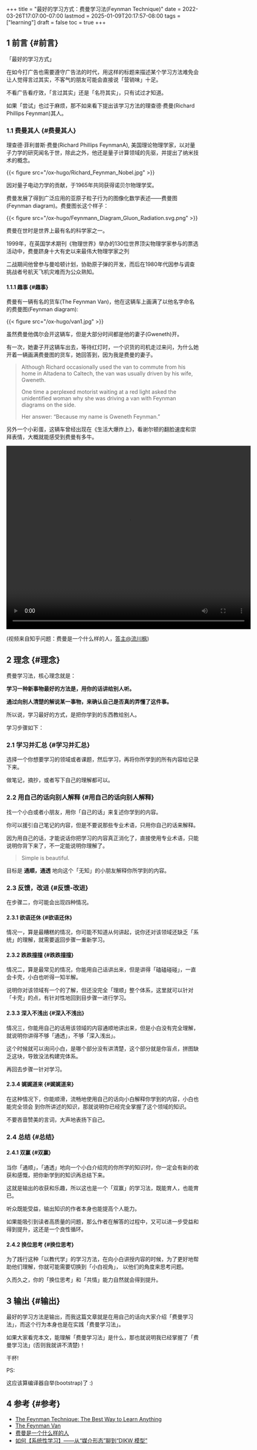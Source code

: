 +++
title = "最好的学习方式：费曼学习法(Feynman Technique)"
date = 2022-03-26T17:07:00-07:00
lastmod = 2025-01-09T20:17:57-08:00
tags = ["learning"]
draft = false
toc = true
+++

## <span class="section-num">1</span> 前言 {#前言}

「最好的学习方式」

在如今打广告也需要遵守广告法的时代，用这样的标题来描述某个学习方法难免会让人觉得言过其实，不客气的朋友可能会直接说「营销味」十足。

不看广告看疗效，「言过其实」还是「名符其实」，只有试过才知道。

如果「尝试」也过于麻烦，那不如来看下提出该学习方法的理查德·费曼(Richard Phillips Feynman)其人。


### <span class="section-num">1.1</span> 费曼其人 {#费曼其人}

理查德·菲利普斯·费曼(Richard Phillips FeynmanA), 美国理论物理学家，以对量子力学的研究闻名于世，除此之外，他还是量子计算领域的先驱，并提出了纳米技术的概念。

{{< figure src="/ox-hugo/Richard_Feynman_Nobel.jpg" >}}

因对量子电动力学的贡献，于1965年共同获得诺贝尔物理学奖。

费曼发展了得到广泛应用的亚原子粒子行为的图像化数学表述——费曼图(Feynman diagram)。费曼图长这个样子：

{{< figure src="/ox-hugo/Feynmann_Diagram_Gluon_Radiation.svg.png" >}}

费曼在世时是世界上最有名的科学家之一。

1999年，在英国学术期刊《物理世界》举办的130位世界顶尖物理学家参与的票选活动中，费曼跻身十大有史以来最伟大物理学家之列

二战期间他曾参与曼哈顿计划，协助原子弹的开发，而后在1980年代因参与调查挑战者号航天飞机灾难而为公众熟知。


#### <span class="section-num">1.1.1</span> 趣事 {#趣事}

费曼有一辆有名的货车(The Feynman Van)，他在这辆车上画满了以他名字命名的费曼图(Feynman diagram):

{{< figure src="/ox-hugo/van1.jpg" >}}

虽然费曼他偶尔会开这辆车，但是大部分时间都是他的妻子(Gweneth)开。

有一次，她妻子开这辆车出去，等待红灯时，一个识货的司机走过来问，为什么她开着一辆画满费曼图的货车，她回答到，因为我是费曼的妻子。

> Although Richard occasionally used the van to commute from his home in Altadena to Caltech, the van was usually driven by his wife, Gweneth.
>
> One time a perplexed motorist waiting at a red light asked the unidentified woman why she was driving a van with Feynman diagrams on the side.
>
> Her answer: “Because my name is Gweneth Feynman.”

另外一个小彩蛋，这辆车曾经出现在《生活大爆炸上》，看谢尔顿的翻脸速度和崇拜表情，大概就能感受到费曼有多牛。

<video width="640" height="480" controls><source src="/ox-hugo/a0574396-170e-11e9-88c2-0a580a42fb87.mp4" type="video/mp4">
Your browser does not support the video tag.</video>

(视频来自知乎问题：费曼是一个什么样的人，[答主@流川枫](https://www.zhihu.com/question/31311463/answer/572942984))


## <span class="section-num">2</span> 理念 {#理念}

费曼学习法，核心理念就是：

****学习一种新事物最好的方法是，用你的话讲给别人听。****

****通过向别人清楚的解说某一事物，来确认自己是否真的弄懂了这件事。****

所以说，学习最好的方式，是把你学到的东西教给别人。

学习步骤如下：


### <span class="section-num">2.1</span> 学习并汇总 {#学习并汇总}

选择一个你想要学习的领域或者课题，然后学习，再将你所学到的所有内容给记录下来。

做笔记，摘抄，或者写下自己的理解都可以。


### <span class="section-num">2.2</span> 用自己的话向别人解释 {#用自己的话向别人解释}

找一个小白或者小朋友，用你「自己的话」来复述你学到的内容。

你可以援引自己笔记的内容，但是不要说那些专业术语，只用你自己的话来解释。

因为用自己的话，才能说话你把学习的内容真正消化了，直接使用专业术语，只能说明你背下来了，不一定能说明你理解了。

> Simple is beautiful.

目标是 ****通顺，通透**** 地向这个「无知」的小朋友解释你所学到的内容。


### <span class="section-num">2.3</span> 反馈，改进 {#反馈-改进}

在步骤二，你可能会出现四种情况。


#### <span class="section-num">2.3.1</span> 欲语还休 {#欲语还休}

情况一，算是最糟糕的情况，你可能不知道从何讲起，说你还对该领域还缺乏「系统」的理解，就需要返回步骤一重新学习。


#### <span class="section-num">2.3.2</span> 跌跌撞撞 {#跌跌撞撞}

情况二，算是最常见的情况，你能用自己话讲出来，但是讲得「磕磕碰碰」，一直会卡壳，小白也听得一知半解。

说明你对该领域有一个的了解，但还没完全「理顺」整个体系，这里就可以针对「卡壳」的点，有针对性地回到目步骤一进行学习。


#### <span class="section-num">2.3.3</span> 深入不浅出 {#深入不浅出}

情况三，你能用自己的话用该领域的内容通顺地讲出来，但是小白没有完全理解，就说明你讲得不够「通透」，不够「深入浅出」。

这个时候就可以询问小白，是哪个部分没有讲清楚，这个部分就是你盲点，拼图缺乏这块，导致没法构建完体系。

再回去步骤一针对学习。


#### <span class="section-num">2.3.4</span> 娓娓道来 {#娓娓道来}

在这种情况下，你能顺滑，流畅地使用自己的话向小白解释你学到的内容，小白也能完全领会 到你所讲述的知识，那就说明你已经完全掌握了这个领域的知识。

不要吝啬赞美的言词，大声地表扬下自己。


### <span class="section-num">2.4</span> 总结 {#总结}


#### <span class="section-num">2.4.1</span> 双赢 {#双赢}

当你「通顺」，「通透」地向一个小白介绍完的你所学的知识时，你一定会有新的收获和感慨，把你新学到的知识再总结下来。

这就是输出的收获和乐趣，所以这也是一个「双赢」的学习法，既能育人，也能育已。

听众既能受益，输出知识的作者本身也能提高个人能力。

如果能吸引到读者高质量的问题，那么作者在解答的过程中，又可以进一步受益和得到提升，这还是一个良性循环。


#### <span class="section-num">2.4.2</span> 换位思考 {#换位思考}

为了践行这种「以教代学」的学习方法，在向小白讲授内容的时候，为了更好地帮助他们理解，你就可能需要切换到「小白视角」，
以他们的角度来思考问题。

久而久之，你的「换位思考」和「共情」能力自然就会得到提升。


## <span class="section-num">3</span> 输出 {#输出}

最好的学习方法是输出，而我这篇文章就是在用自己的话向大家介绍「费曼学习法」，而这个行为本身也是在实践「费曼学习法」。

如果大家看完本文，能理解「费曼学习法」是什么，那也就说明我已经掌握了「费曼学习法」(否则我就讲不清楚)！

干杯!

PS:

这应该算编译器自举(bootstrap)了 :)


## <span class="section-num">4</span> 参考 {#参考}

-   [The Feynman Technique: The Best Way to Learn Anything](https://fs.blog/feynman-technique)
-   [The Feynman Van](http://www.feynman.com/fun/the-feynman-van/)
-   [费曼是一个什么样的人](https://www.zhihu.com/question/31311463)
-   [如何【系统性学习】——从“媒介形态”聊到“DIKW 模型”](https://program-think.blogspot.com/2019/10/Systematic-Learning.html#head-5)
